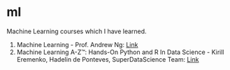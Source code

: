 # ml
Machine Learning courses which I have learned.
<ol>
<li>Machine Learning - Prof. Andrew Ng: <a href="https://www.coursera.org/learn/machine-learning" target="_blank">Link</a></li>
<li>Machine Learning A-Z™: Hands-On Python and R In Data Science - Kirill Eremenko, Hadelin de Ponteves, SuperDataScience Team: <a href="https://www.udemy.com/machinelearning/" target="_blank">Link</a></li>
</ol>
